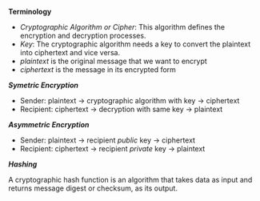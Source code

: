 **Terminology**
- *Cryptographic Algorithm or Cipher*: This algorithm defines the encryption and decryption processes.
- *Key*: The cryptographic algorithm needs a key to convert the plaintext into ciphertext and vice versa.
- *plaintext* is the original message that we want to encrypt
- *ciphertext* is the message in its encrypted form
  
***Symetric Encryption***
- Sender: plaintext -> cryptographic algorithm with key -> ciphertext
- Recipient: ciphertext -> decryption with same key  -> plaintext
  
***Asymmetric Encryption***
- Sender: plaintext -> recipient *public* key -> ciphertext
- Recipient: ciphertext -> recipient *private* key  -> plaintext
 
***Hashing***

 A cryptographic hash function is an algorithm that takes data as input and 
 returns message digest or checksum, as its output. 

  

 
